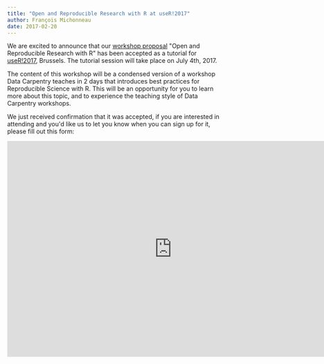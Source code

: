 ```yaml
---
title: "Open and Reproducible Research with R at useR!2017"
author: François Michonneau
date: 2017-02-20
---
```


We are excited to announce that our [workshop proposal](proposal/) "Open and
Reproducible Research with R" has been accepted as a tutorial
for [useR!2017](http://www.user2017.brussels/), Brussels. The tutorial session
will take place on July 4th, 2017.

The content of this workshop will be a condensed version of a workshop Data
Carpentry teaches in 2 days that introduces best practices for Reproducible
Science with R. This will be an opportunity for you to learn more about this
topic, and to experience the teaching style of Data Carpentry workshops.

We just received confirmation that it was accepted, if you are interested in
attending and you'd like us to let you know when you can sign up for it, please
fill out this form:

<iframe src="https://docs.google.com/forms/d/e/1FAIpQLScmvThLGKDnLzx31ezGwAUi70lQwmhPkznNvU9Hgwt1AKgTBQ/viewform?embedded=true" width="760" height="500" frameborder="0" marginheight="0" marginwidth="0">Loading...</iframe>
